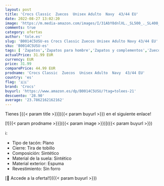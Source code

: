 ```yaml
---
layout: post
title: 'Crocs Classic  Zuecos  Unisex Adulto  Navy  43/44 EU'
date: 2022-08-27 13:02:20
image: 'https://m.media-amazon.com/images/I/31AbY8dnlXL._SL500_._SL400_.jpg'
comments: true
category: ofertas
author: 'tole.es'
slug: 'B0014C5USU-es Crocs Classic Zuecos Unisex Adulto Navy 43/44 EU'
sku: 'B0014C5USU-es'
tags: [ 'Zapatos','Zapatos para hombre','Zapatos y complementos','Zuecos y mules para hombre','crocs','zuecos','🇪🇸', ]
actualPrice: 31.99 EUR
currency: EUR
price: 31.99
comparePrice: 44.99 EUR
prodname: 'Crocs Classic  Zuecos  Unisex Adulto  Navy  43/44 EU'
country: 'es'
flag: '🇪🇸'
brand: 'Crocs'
buyurl: 'https://www.amazon.es/dp/B0014C5USU/?tag=tolees-21'
descuento: '28.90'
average: '23.7862162162162'
---
```


Tienes [{{< param title >}}]({{< param buyurl >}}) en el siguiente enlace!

[![{{< param prodname >}}]({{< param image >}})]({{< param buyurl >}})

ℹ️:

- Tipo de tacón: Plano
- Cierre: Tira de tobillo
- Composición: Sintético
- Material de la suela: Sintético
- Material exterior: Espuma
- Revestimiento: Sin forro

[🛒 Accede a la oferta!!]({{< param buyurl >}})

